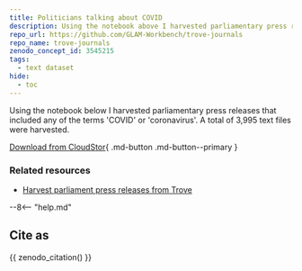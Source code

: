 ```yaml
---
title: Politicians talking about COVID
description: Using the notebook above I harvested parliamentary press releases that included any of the terms 'COVID' or 'coronavirus'. A total of 3,995 text files were harvested.
repo_url: https://github.com/GLAM-Workbench/trove-journals
repo_name: trove-journals
zenodo_concept_id: 3545215
tags:
  - text dataset
hide:
  - toc
---
```


Using the notebook below I harvested parliamentary press releases that included any of the terms 'COVID' or 'coronavirus'. A total of 3,995 text files were harvested.

[Download from CloudStor](https://cloudstor.aarnet.edu.au/plus/s/MQ9F8Jg9wJ5gcAy){ .md-button .md-button--primary }

### Related resources

* [Harvest parliament press releases from Trove](harvest-parliament-press-releases.md)

--8<-- "help.md"

## Cite as

{{ zenodo_citation() }}


